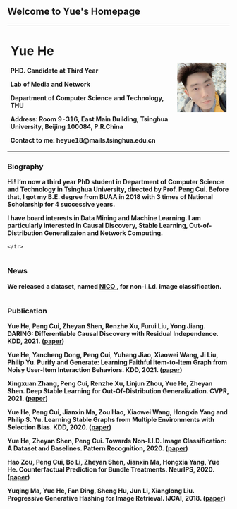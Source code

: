 ## Welcome to Yue's Homepage

<table border="0">
  <tr>
    <td width="75%">
      <h1>Yue He</h1>
      <p><b>PHD. Candidate at Third Year</b></p>
      <p><b>Lab of Media and Network</b></p>
      <p><b>Department of Computer Science and Technology, THU</b></p>
      <p><b>Address: Room 9-316, East Main Building, Tsinghua University, Beijing 100084, P.R.China</b></p> 
      <p><b>Contact to me: heyue18@mails.tsinghua.edu.cn</b></p>
    </td>
    <td width="25%">
      <img src="/991624498391_.pic.jpg" width="100%">      
    </td>
  </tr>
</table>



### Biography
<table border="0">
  <tr>
<p><b>Hi! I’m now a third year PhD student in Department of Computer Science and Technology in Tsinghua University, directed by Prof. Peng Cui. Before that, I got my B.E. degree from BUAA in 2018 with 3 times of National Scholarship for 4 successive years.</b></p>

<p><b>I have board interests in Data Mining and Machine Learning. I am particularly interested in Causal Discovery, Stable Learning, Out-of-Distribution Generalizaion and  Network Computing.</b></p>
    
    </tr>
</table>

### News
<table border="0">
  <tr>
    <p><b>We released a dataset, named <a href="http://nico.thumedialab.com"> NICO </a>, for non-i.i.d. image classification. </b></p>
  </tr>
</table>

### Publication


<table border="0">
  <tr>
      <p><b>Yue He, Peng Cui, Zheyan Shen, Renzhe Xu, Furui Liu, Yong Jiang. DARING: Differentiable Causal Discovery with Residual Independence. KDD, 2021. (<a href="http://pengcui.thumedialab.com/papers/DARING.pdf">paper</a>)</b></p>
      <p><b>Yue He, Yancheng Dong, Peng Cui, Yuhang Jiao, Xiaowei Wang, Ji Liu, Philip Yu. Purify and Generate: Learning Faithful Item-to-Item Graph from Noisy User-Item Interaction Behaviors. KDD, 2021. (<a href="http://pengcui.thumedialab.com/papers/StableGraph.pdf">paper</a>)</b></p>
      <p><b>Xingxuan Zhang, Peng Cui, Renzhe Xu, Linjun Zhou, Yue He, Zheyan Shen. Deep Stable Learning for Out-Of-Distribution Generalization. CVPR, 2021. (<a href="http://pengcui.thumedialab.com/papers/DeepStableLearning.pdf">paper</a>)</b></p>
      <p><b>Yue He, Peng Cui, Jianxin Ma, Zou Hao, Xiaowei Wang, Hongxia Yang and Philip S. Yu. Learning Stable Graphs from Multiple Environments with Selection Bias. KDD, 2020. (<a href="http://pengcui.thumedialab.com/papers/StableGraph.pdf">paper</a>)</b></p>
      <p><b>Yue He, Zheyan Shen, Peng Cui. Towards Non-I.I.D. Image Classification: A Dataset and Baselines. Pattern Recognition, 2020. (<a href="http://pengcui.thumedialab.com/papers/NICO.pdf">paper</a>)</b></p>
      <p><b>Hao Zou, Peng Cui, Bo Li, Zheyan Shen, Jianxin Ma, Hongxia Yang, Yue He. Counterfactual Prediction for Bundle Treatments. NeurIPS, 2020.  (<a href="http://pengcui.thumedialab.com/papers/StableGraph.pdf">paper</a>)</b></p>
      <p><b>Yuqing Ma, Yue He, Fan Ding, Sheng Hu, Jun Li, Xianglong Liu. Progressive Generative Hashing for Image Retrieval. IJCAI, 2018. (<a href="https://www.ijcai.org/Proceedings/2018/0121.pdf">paper</a>)</b></p>
  </tr>
</table>
